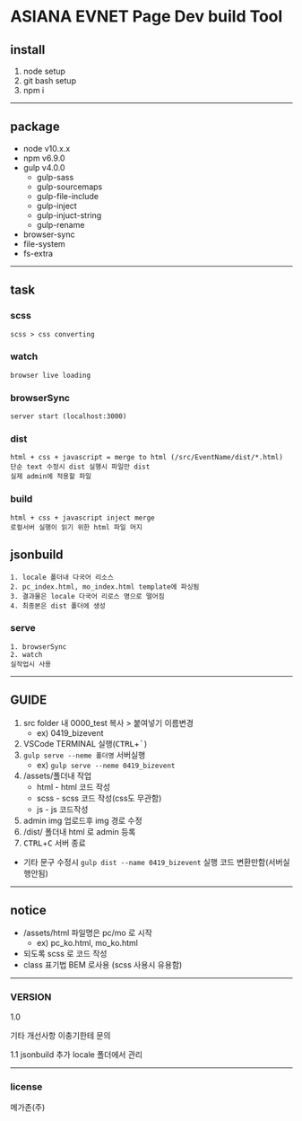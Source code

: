 # ASIANA EVNET Page Dev build Tool


## install
1. node setup
2. git bash setup
3. npm i

***
## package
* node v10.x.x
* npm v6.9.0
* gulp v4.0.0
  * gulp-sass
  * gulp-sourcemaps
  * gulp-file-include
  * gulp-inject
  * gulp-injuct-string
  * gulp-rename
* browser-sync
* file-system
* fs-extra

***
## task

### scss
	scss > css converting

### watch
	browser live loading

### browserSync
	server start (localhost:3000)

### dist
	html + css + javascript = merge to html (/src/EventName/dist/*.html)
	단순 text 수정시 dist 실행시 파일만 dist
	실제 admin에 적용할 파일

### build
	html + css + javascript inject merge
	로컬서버 실행이 읽기 위한 html 파일 머지

## jsonbuild

    1. locale 폴더내 다국어 리소스
    2. pc_index.html, mo_index.html template에 파싱됨
    3. 결과물은 locale 다국어 리로스 명으로 떨어짐
    4. 최종본은 dist 폴더에 생성


### serve
	1. browserSync
	2. watch
	실작업시 사용

***
## GUIDE
1. src folder 내 0000_test 복사 > 붙여넣기 이름변경
   - ex) 0419_bizevent
2. VSCode TERMINAL 실행(<kbd>CTRL</kbd>+<kbd>`</kbd>)
3. <code>gulp serve --neme 폴더명</code> 서버실행
   - ex) <code>gulp serve --neme 0419_bizevent</code>
4. /assets/폴더내 작업
   - html - html 코드 작성
   - scss - scss 코드 작성(css도 무관함)
   - js - js 코드작성
5. admin img 업로드후 img 경로 수정
6. /dist/ 폴더내 html 로 admin 등록
7. <kbd>CTRL</kbd>+<kbd>C</kbd> 서버 종료
- 기타 문구 수정시 <code>gulp dist --name 0419_bizevent</code> 실행 코드 변환만함(서버실행안됨)

***
## notice
* /assets/html 파일명은 pc/mo 로 시작
  * ex) pc_ko.html, mo_ko.html
* 되도록 scss 로 코드 작성
* class 표기법 BEM 로사용 (scss 사용시 유용함)



***
### VERSION
1.0

기타 개선사항 이충기한테 문의

1.1
jsonbuild 추가
locale 폴더에서 관리

***
### license
메가존(주)